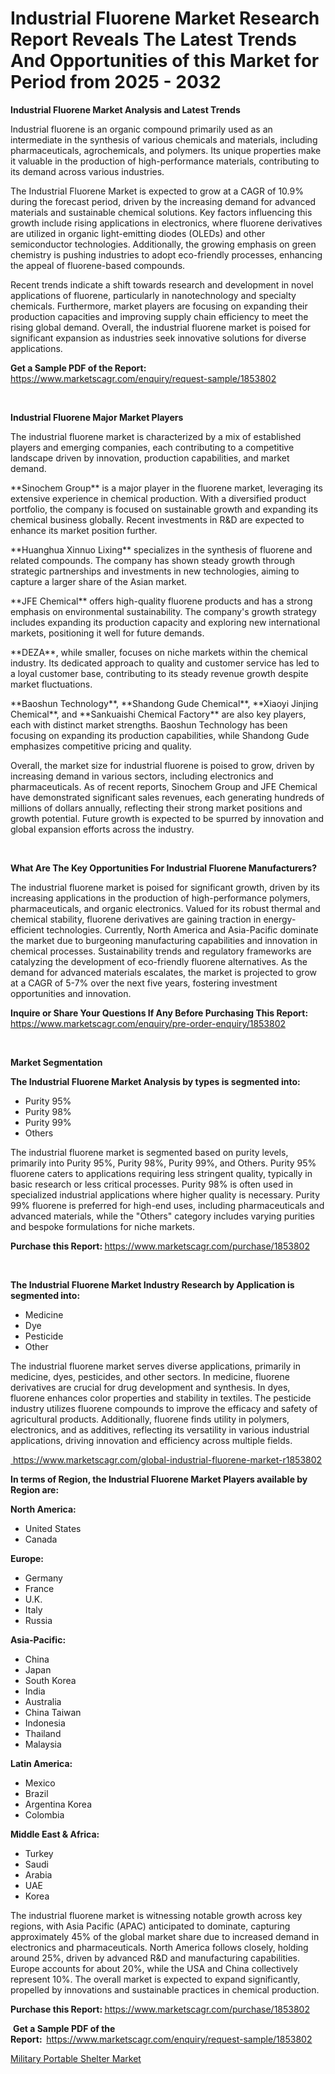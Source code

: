 <p><h1>Industrial Fluorene Market Research Report Reveals The Latest Trends And Opportunities of this Market for Period from 2025 - 2032</h1></p><p><strong>Industrial Fluorene Market Analysis and Latest Trends</strong></p>
<p><p>Industrial fluorene is an organic compound primarily used as an intermediate in the synthesis of various chemicals and materials, including pharmaceuticals, agrochemicals, and polymers. Its unique properties make it valuable in the production of high-performance materials, contributing to its demand across various industries.</p><p>The Industrial Fluorene Market is expected to grow at a CAGR of 10.9% during the forecast period, driven by the increasing demand for advanced materials and sustainable chemical solutions. Key factors influencing this growth include rising applications in electronics, where fluorene derivatives are utilized in organic light-emitting diodes (OLEDs) and other semiconductor technologies. Additionally, the growing emphasis on green chemistry is pushing industries to adopt eco-friendly processes, enhancing the appeal of fluorene-based compounds.</p><p>Recent trends indicate a shift towards research and development in novel applications of fluorene, particularly in nanotechnology and specialty chemicals. Furthermore, market players are focusing on expanding their production capacities and improving supply chain efficiency to meet the rising global demand. Overall, the industrial fluorene market is poised for significant expansion as industries seek innovative solutions for diverse applications.</p></p>
<p><strong>Get a Sample PDF of the Report:&nbsp;</strong> <a href="https://www.marketscagr.com/enquiry/request-sample/1853802?utm_campaign=3249&utm_medium=2&utm_source=Github&utm_content=ia&utm_term=27032025&utm_id=industrial-fluorene">https://www.marketscagr.com/enquiry/request-sample/1853802</a></p>
<p>&nbsp;</p>
<p><strong>Industrial Fluorene Major Market Players</strong></p>
<p><p>The industrial fluorene market is characterized by a mix of established players and emerging companies, each contributing to a competitive landscape driven by innovation, production capabilities, and market demand.</p><p>**Sinochem Group** is a major player in the fluorene market, leveraging its extensive experience in chemical production. With a diversified product portfolio, the company is focused on sustainable growth and expanding its chemical business globally. Recent investments in R&D are expected to enhance its market position further.</p><p>**Huanghua Xinnuo Lixing** specializes in the synthesis of fluorene and related compounds. The company has shown steady growth through strategic partnerships and investments in new technologies, aiming to capture a larger share of the Asian market.</p><p>**JFE Chemical** offers high-quality fluorene products and has a strong emphasis on environmental sustainability. The company's growth strategy includes expanding its production capacity and exploring new international markets, positioning it well for future demands.</p><p>**DEZA**, while smaller, focuses on niche markets within the chemical industry. Its dedicated approach to quality and customer service has led to a loyal customer base, contributing to its steady revenue growth despite market fluctuations.</p><p>**Baoshun Technology**, **Shandong Gude Chemical**, **Xiaoyi Jinjing Chemical**, and **Sankuaishi Chemical Factory** are also key players, each with distinct market strengths. Baoshun Technology has been focusing on expanding its production capabilities, while Shandong Gude emphasizes competitive pricing and quality.</p><p>Overall, the market size for industrial fluorene is poised to grow, driven by increasing demand in various sectors, including electronics and pharmaceuticals. As of recent reports, Sinochem Group and JFE Chemical have demonstrated significant sales revenues, each generating hundreds of millions of dollars annually, reflecting their strong market positions and growth potential. Future growth is expected to be spurred by innovation and global expansion efforts across the industry.</p></p>
<p>&nbsp;</p>
<p><strong>What Are The Key Opportunities For Industrial Fluorene Manufacturers?</strong></p>
<p><p>The industrial fluorene market is poised for significant growth, driven by its increasing applications in the production of high-performance polymers, pharmaceuticals, and organic electronics. Valued for its robust thermal and chemical stability, fluorene derivatives are gaining traction in energy-efficient technologies. Currently, North America and Asia-Pacific dominate the market due to burgeoning manufacturing capabilities and innovation in chemical processes. Sustainability trends and regulatory frameworks are catalyzing the development of eco-friendly fluorene alternatives. As the demand for advanced materials escalates, the market is projected to grow at a CAGR of 5-7% over the next five years, fostering investment opportunities and innovation.</p></p>
<p><strong>Inquire or Share Your Questions If Any Before Purchasing This Report:</strong> <a href="https://www.marketscagr.com/enquiry/pre-order-enquiry/1853802?utm_campaign=3249&utm_medium=2&utm_source=Github&utm_content=ia&utm_term=27032025&utm_id=industrial-fluorene">https://www.marketscagr.com/enquiry/pre-order-enquiry/1853802</a></p>
<p>&nbsp;</p>
<p><strong>Market Segmentation</strong></p>
<p><strong>The Industrial Fluorene Market Analysis by types is segmented into:</strong></p>
<p><ul><li>Purity 95%</li><li>Purity 98%</li><li>Purity 99%</li><li>Others</li></ul></p>
<p><p>The industrial fluorene market is segmented based on purity levels, primarily into Purity 95%, Purity 98%, Purity 99%, and Others. Purity 95% fluorene caters to applications requiring less stringent quality, typically in basic research or less critical processes. Purity 98% is often used in specialized industrial applications where higher quality is necessary. Purity 99% fluorene is preferred for high-end uses, including pharmaceuticals and advanced materials, while the "Others" category includes varying purities and bespoke formulations for niche markets.</p></p>
<p><strong>Purchase this Report:&nbsp;</strong><a href="https://www.marketscagr.com/purchase/1853802?utm_campaign=3249&utm_medium=2&utm_source=Github&utm_content=ia&utm_term=27032025&utm_id=industrial-fluorene">https://www.marketscagr.com/purchase/1853802</a></p>
<p>&nbsp;</p>
<p><strong>The Industrial Fluorene Market Industry Research by Application is segmented into:</strong></p>
<p><ul><li>Medicine</li><li>Dye</li><li>Pesticide</li><li>Other</li></ul></p>
<p><p>The industrial fluorene market serves diverse applications, primarily in medicine, dyes, pesticides, and other sectors. In medicine, fluorene derivatives are crucial for drug development and synthesis. In dyes, fluorene enhances color properties and stability in textiles. The pesticide industry utilizes fluorene compounds to improve the efficacy and safety of agricultural products. Additionally, fluorene finds utility in polymers, electronics, and as additives, reflecting its versatility in various industrial applications, driving innovation and efficiency across multiple fields.</p></p>
<p><a href="https://www.marketscagr.com/global-industrial-fluorene-market-r1853802?utm_campaign=3249&utm_medium=2&utm_source=Github&utm_content=ia&utm_term=27032025&utm_id=industrial-fluorene">&nbsp;https://www.marketscagr.com/global-industrial-fluorene-market-r1853802</a></p>
<p><strong>In terms of Region, the Industrial Fluorene Market Players available by Region are:</strong></p>
<p>
    <p> <strong> North America: </strong>
        <ul>
            <li>United States</li>
            <li>Canada</li>
        </ul>
        </p> 
    <p> <strong> Europe: </strong>
        <ul>
            <li>Germany</li>
            <li>France</li>
            <li>U.K.</li>
            <li>Italy</li>
            <li>Russia</li>
        </ul>
        </p> 
    <p> <strong> Asia-Pacific: </strong>
        <ul>
            <li>China</li>
            <li>Japan</li>
            <li>South Korea</li>
            <li>India</li>
            <li>Australia</li>
            <li>China Taiwan</li>
            <li>Indonesia</li>
            <li>Thailand</li>
            <li>Malaysia</li>
        </ul>
        </p> 
    <p> <strong> Latin America: </strong>
        <ul>
            <li>Mexico</li>
            <li>Brazil</li>
            <li>Argentina Korea</li>
            <li>Colombia</li>
        </ul>
        </p> 
    <p> <strong> Middle East & Africa: </strong>
        <ul>
            <li>Turkey</li>
            <li>Saudi</li>
            <li>Arabia</li>
            <li>UAE</li>
            <li>Korea</li>
        </ul>
    </p>
    </p>
<p><p>The industrial fluorene market is witnessing notable growth across key regions, with Asia Pacific (APAC) anticipated to dominate, capturing approximately 45% of the global market share due to increased demand in electronics and pharmaceuticals. North America follows closely, holding around 25%, driven by advanced R&D and manufacturing capabilities. Europe accounts for about 20%, while the USA and China collectively represent 10%. The overall market is expected to expand significantly, propelled by innovations and sustainable practices in chemical production.</p></p>
<p><strong>Purchase this Report: </strong><a href="https://www.marketscagr.com/purchase/1853802?utm_campaign=3249&utm_medium=2&utm_source=Github&utm_content=ia&utm_term=27032025&utm_id=industrial-fluorene">https://www.marketscagr.com/purchase/1853802</a></p>
<p>&nbsp;<strong>Get a Sample PDF of the Report:&nbsp;&nbsp;</strong><a href="https://www.marketscagr.com/enquiry/request-sample/1853802?utm_campaign=3249&utm_medium=2&utm_source=Github&utm_content=ia&utm_term=27032025&utm_id=industrial-fluorene">https://www.marketscagr.com/enquiry/request-sample/1853802</a></p>
<p><strong></strong></p>
<p><p><a href="https://github.com/huelarnzeba29/Market-Research-Report-List-1/blob/main/military-portable-shelter-market.md?utm_campaign=3249&utm_medium=2&utm_source=Github&utm_content=ia&utm_term=27032025&utm_id=industrial-fluorene">Military Portable Shelter Market</a></p></p>
